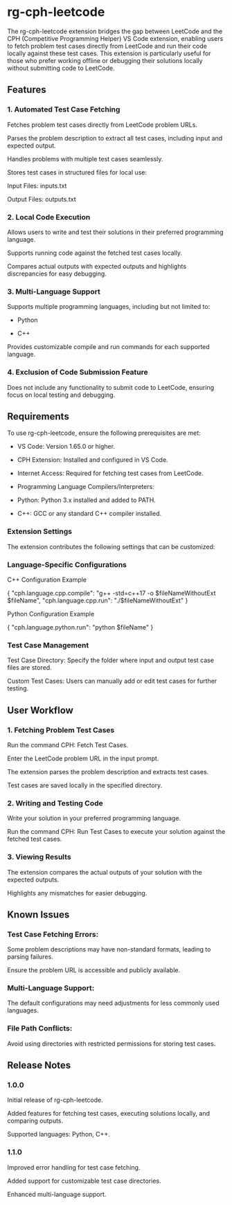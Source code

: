 # rg-cph-leetcode

The rg-cph-leetcode extension bridges the gap between LeetCode and the CPH (Competitive Programming Helper) VS Code extension, enabling users to fetch problem test cases directly from LeetCode and run their code locally against these test cases. This extension is particularly useful for those who prefer working offline or debugging their solutions locally without submitting code to LeetCode.

## Features

### 1. Automated Test Case Fetching

Fetches problem test cases directly from LeetCode problem URLs.

Parses the problem description to extract all test cases, including input and expected output.

Handles problems with multiple test cases seamlessly.

Stores test cases in structured files for local use:

Input Files: inputs.txt

Output Files: outputs.txt

### 2. Local Code Execution

Allows users to write and test their solutions in their preferred programming language.

Supports running code against the fetched test cases locally.

Compares actual outputs with expected outputs and highlights discrepancies for easy debugging.

### 3. Multi-Language Support

Supports multiple programming languages, including but not limited to:

* Python

* C++

Provides customizable compile and run commands for each supported language.

### 4. Exclusion of Code Submission Feature

Does not include any functionality to submit code to LeetCode, ensuring focus on local testing and debugging.

## Requirements

To use rg-cph-leetcode, ensure the following prerequisites are met:

* VS Code: Version 1.65.0 or higher.

* CPH Extension: Installed and configured in VS Code.

* Internet Access: Required for fetching test cases from LeetCode.

* Programming Language Compilers/Interpreters:

* Python: Python 3.x installed and added to PATH.

* C++: GCC or any standard C++ compiler installed.

### Extension Settings

The extension contributes the following settings that can be customized:

### Language-Specific Configurations

C++ Configuration Example

{
  "cph.language.cpp.compile": "g++ -std=c++17 -o $fileNameWithoutExt $fileName",
  "cph.language.cpp.run": "./$fileNameWithoutExt"
}

Python Configuration Example

{
  "cph.language.python.run": "python $fileName"
}

### Test Case Management

Test Case Directory: Specify the folder where input and output test case files are stored.

Custom Test Cases: Users can manually add or edit test cases for further testing.

## User Workflow

### 1. Fetching Problem Test Cases

Run the command CPH: Fetch Test Cases.

Enter the LeetCode problem URL in the input prompt.

The extension parses the problem description and extracts test cases.

Test cases are saved locally in the specified directory.

### 2. Writing and Testing Code

Write your solution in your preferred programming language.

Run the command CPH: Run Test Cases to execute your solution against the fetched test cases.

### 3. Viewing Results

The extension compares the actual outputs of your solution with the expected outputs.

Highlights any mismatches for easier debugging.

## Known Issues

### Test Case Fetching Errors:

Some problem descriptions may have non-standard formats, leading to parsing failures.

Ensure the problem URL is accessible and publicly available.

### Multi-Language Support:

The default configurations may need adjustments for less commonly used languages.

### File Path Conflicts:

Avoid using directories with restricted permissions for storing test cases.

## Release Notes

### 1.0.0

Initial release of rg-cph-leetcode.

Added features for fetching test cases, executing solutions locally, and comparing outputs.

Supported languages: Python, C++.

### 1.1.0

Improved error handling for test case fetching.

Added support for customizable test case directories.

Enhanced multi-language support.
